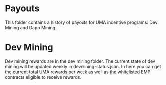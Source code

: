 # Payouts

This folder contains a history of payouts for UMA incentive programs: Dev Mining and Dapp Mining.

# Dev Mining

Dev mining rewards are in the dev mining folder. The current state of dev mining will be updated
weekly in devmining-status.json. In here you can get the current total UMA rewards per week
as well as the whitelisted EMP contracts eligible to receive rewards.

